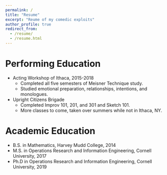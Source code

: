 ```yaml
---
permalink: /
title: "Resume"
excerpt: "Reume of my comedic exploits"
author_profile: true
redirect_from:
  - /resume/
  - /resume.html
---
```


Performing Education
======
* Acting Workshop of Ithaca, 2015-2018
  * Completed all five semesters of Meisner Technique study.
  * Studied emotional preparation, relationships, intentions, and monologues.
* Upright Citizens Brigade
  * Completed Improv 101, 201, and 301 and Sketch 101.
  * More classes to come, taken over summers while not in Ithaca, NY.

Academic Education
======
* B.S. in Mathematics, Harvey Mudd College, 2014
* M.S. in Operations Research and Information Engineering, Cornell University, 2017
* Ph.D in Operations Research and Information Engineering, Cornell University, 2019
